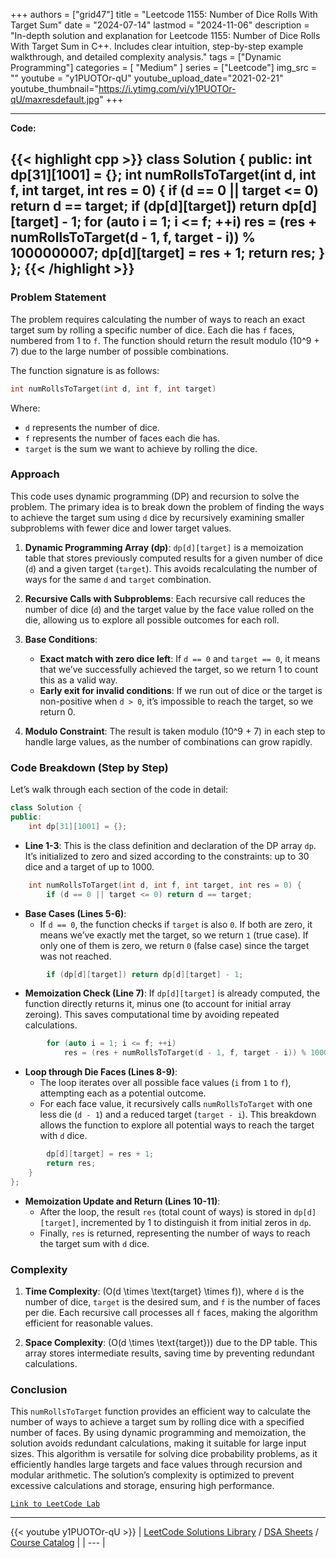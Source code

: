 
+++
authors = ["grid47"]
title = "Leetcode 1155: Number of Dice Rolls With Target Sum"
date = "2024-07-14"
lastmod = "2024-11-06"
description = "In-depth solution and explanation for Leetcode 1155: Number of Dice Rolls With Target Sum in C++. Includes clear intuition, step-by-step example walkthrough, and detailed complexity analysis."
tags = ["Dynamic Programming"]
categories = [
    "Medium"
]
series = ["Leetcode"]
img_src = ""
youtube = "y1PUOTOr-qU"
youtube_upload_date="2021-02-21"
youtube_thumbnail="https://i.ytimg.com/vi/y1PUOTOr-qU/maxresdefault.jpg"
+++



---
**Code:**

{{< highlight cpp >}}
class Solution {
public:
    int dp[31][1001] = {};
    int numRollsToTarget(int d, int f, int target, int res = 0) {
        if (d == 0 || target <= 0) return d == target;
        if (dp[d][target]) return dp[d][target] - 1;
        for (auto i = 1; i <= f; ++i)
            res = (res + numRollsToTarget(d - 1, f, target - i)) % 1000000007;
        dp[d][target] = res + 1;
        return res;
    }
};
{{< /highlight >}}
---



### Problem Statement
The problem requires calculating the number of ways to reach an exact target sum by rolling a specific number of dice. Each die has `f` faces, numbered from 1 to `f`. The function should return the result modulo \(10^9 + 7\) due to the large number of possible combinations.

The function signature is as follows:

```cpp
int numRollsToTarget(int d, int f, int target)
```

Where:
- `d` represents the number of dice.
- `f` represents the number of faces each die has.
- `target` is the sum we want to achieve by rolling the dice.

### Approach
This code uses dynamic programming (DP) and recursion to solve the problem. The primary idea is to break down the problem of finding the ways to achieve the target sum using `d` dice by recursively examining smaller subproblems with fewer dice and lower target values.

1. **Dynamic Programming Array (dp)**: `dp[d][target]` is a memoization table that stores previously computed results for a given number of dice (`d`) and a given target (`target`). This avoids recalculating the number of ways for the same `d` and `target` combination.

2. **Recursive Calls with Subproblems**: Each recursive call reduces the number of dice (`d`) and the target value by the face value rolled on the die, allowing us to explore all possible outcomes for each roll.

3. **Base Conditions**:
   - **Exact match with zero dice left**: If `d == 0` and `target == 0`, it means that we’ve successfully achieved the target, so we return 1 to count this as a valid way.
   - **Early exit for invalid conditions**: If we run out of dice or the target is non-positive when `d > 0`, it’s impossible to reach the target, so we return 0.

4. **Modulo Constraint**: The result is taken modulo \(10^9 + 7\) in each step to handle large values, as the number of combinations can grow rapidly.

### Code Breakdown (Step by Step)

Let’s walk through each section of the code in detail:

```cpp
class Solution {
public:
    int dp[31][1001] = {};
```
- **Line 1-3**: This is the class definition and declaration of the DP array `dp`. It’s initialized to zero and sized according to the constraints: up to 30 dice and a target of up to 1000.

```cpp
    int numRollsToTarget(int d, int f, int target, int res = 0) {
        if (d == 0 || target <= 0) return d == target;
```
- **Base Cases (Lines 5-6)**:
  - If `d == 0`, the function checks if `target` is also `0`. If both are zero, it means we’ve exactly met the target, so we return `1` (true case). If only one of them is zero, we return `0` (false case) since the target was not reached.

```cpp
        if (dp[d][target]) return dp[d][target] - 1;
```
- **Memoization Check (Line 7)**: If `dp[d][target]` is already computed, the function directly returns it, minus one (to account for initial array zeroing). This saves computational time by avoiding repeated calculations.

```cpp
        for (auto i = 1; i <= f; ++i)
            res = (res + numRollsToTarget(d - 1, f, target - i)) % 1000000007;
```
- **Loop through Die Faces (Lines 8-9)**:
  - The loop iterates over all possible face values (`i` from `1` to `f`), attempting each as a potential outcome.
  - For each face value, it recursively calls `numRollsToTarget` with one less die (`d - 1`) and a reduced target (`target - i`). This breakdown allows the function to explore all potential ways to reach the target with `d` dice.

```cpp
        dp[d][target] = res + 1;
        return res;
    }
};
```
- **Memoization Update and Return (Lines 10-11)**:
  - After the loop, the result `res` (total count of ways) is stored in `dp[d][target]`, incremented by 1 to distinguish it from initial zeros in `dp`.
  - Finally, `res` is returned, representing the number of ways to reach the target sum with `d` dice.

### Complexity
1. **Time Complexity**: \(O(d \times \text{target} \times f)\), where `d` is the number of dice, `target` is the desired sum, and `f` is the number of faces per die. Each recursive call processes all `f` faces, making the algorithm efficient for reasonable values.
   
2. **Space Complexity**: \(O(d \times \text{target})\) due to the DP table. This array stores intermediate results, saving time by preventing redundant calculations.

### Conclusion
This `numRollsToTarget` function provides an efficient way to calculate the number of ways to achieve a target sum by rolling dice with a specified number of faces. By using dynamic programming and memoization, the solution avoids redundant calculations, making it suitable for large input sizes. This algorithm is versatile for solving dice probability problems, as it efficiently handles large targets and face values through recursion and modular arithmetic. The solution’s complexity is optimized to prevent excessive calculations and storage, ensuring high performance.

[`Link to LeetCode Lab`](https://leetcode.com/problems/number-of-dice-rolls-with-target-sum/description/)

---
{{< youtube y1PUOTOr-qU >}}
| [LeetCode Solutions Library](https://grid47.xyz/leetcode/) / [DSA Sheets](https://grid47.xyz/sheets/) / [Course Catalog](https://grid47.xyz/courses/) |
| --- |
